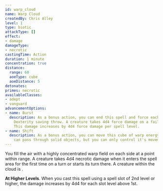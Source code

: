 ```yaml
---
id: warp_cloud
name: Warp Cloud
createdBy: Chris Alley
level: 1
type: biotic
attackType: []
effect:
- damage
damageType:
- necrotic
castingTime: Action
duration: 1 minute
concentration: true
distance:
  range: 60
  aoeType: cube
  aoeDistance: 5
detonates:
primes: necrotic
availableClasses:
- adept
- vanguard
advancementOptions:
- name: Burst
  description: As a bonus action, you can end this spell and force each creature within <me-distance length="5" /> of the cloud to make a
    Dexterity saving throw. A creature takes 4d4 force damage on a failed save or half as much on a successful one.
    This damage increases by 4d4 force damage per spell level.
- name: Shift
  description: As a bonus action, you can move this cube of warp energy up to <me-distance length="10" /> in any direction you choose. It
    can pass through solid objects, but you can only control it's movement while you have line of sight.
---
```

You fill the air with a highly concentrated warp field <me-distance length="5" /> on each side at a point within range. A creature takes
4d4 necrotic damage when it enters the spell area for the first time on a turn or starts its turn there. A creature
within the cloud is <me-condition id="primed" sub="necrotic"/>.

__At Higher Levels__. When you cast this spell using a spell slot of 2nd level or higher, the damage increases by 4d4
for each slot level above 1st.
